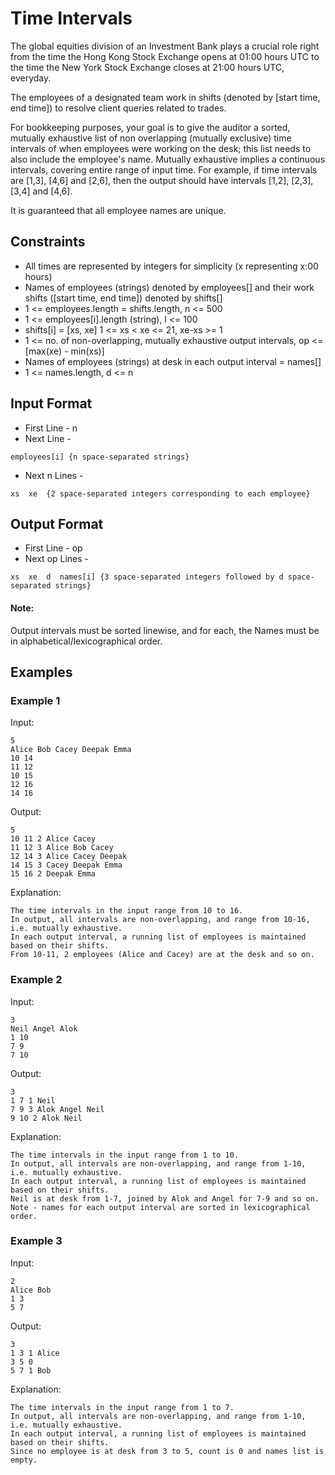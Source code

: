 # Time Intervals #
The global equities division of an Investment Bank plays a crucial role right from the time the Hong Kong Stock Exchange opens at 01:00 hours UTC to the time the New York Stock Exchange closes at 21:00 hours UTC, everyday.

The employees of a designated team work in shifts (denoted by [start time, end time]) to resolve client queries related to trades.

For bookkeeping purposes, your goal is to give the auditor a sorted, mutually exhaustive list of non overlapping (mutually exclusive) time intervals of when employees were working on the desk; this list needs to also include the employee's name. Mutually exhaustive implies a continuous intervals, covering entire range of input time. For example, if time intervals are [1,3], [4,6] and [2,6], then the output should have intervals [1,2], [2,3], [3,4] and [4,6].

It is guaranteed that all employee names are unique.

## Constraints ##
- All times are represented by integers for simplicity (x representing x:00 hours)
- Names of employees (strings) denoted by employees[] and their work shifts ([start time, end time]) denoted by shifts[]
- 1 <= employees.length = shifts.length, n <= 500
- 1 <= employees[i].length (string), l <= 100
- shifts[i] = [xs, xe] 1 <= xs < xe <= 21, xe-xs >= 1
- 1 <= no. of non-overlapping, mutually exhaustive output intervals, op <= [max(xe) - min(xs)]
- Names of employees (strings) at desk in each output interval = names[]
- 1 <= names.length, d <= n

## Input Format ##
- First Line - n
- Next Line -
```
employees[i] {n space-separated strings}
```
- Next n Lines -
```
xs  xe  {2 space-separated integers corresponding to each employee}
```

## Output Format ##
- First Line - op
- Next op Lines -
```
xs  xe  d  names[i] {3 space-separated integers followed by d space-separated strings}
```


#### Note: ####
Output intervals must be sorted linewise, and for each, the Names must be in alphabetical/lexicographical order.

## Examples ##

### Example 1 ###
Input:
```
5
Alice Bob Cacey Deepak Emma
10 14
11 12
10 15
12 16
14 16
```

Output:
```
5
10 11 2 Alice Cacey
11 12 3 Alice Bob Cacey
12 14 3 Alice Cacey Deepak
14 15 3 Cacey Deepak Emma
15 16 2 Deepak Emma
```

Explanation:
```
The time intervals in the input range from 10 to 16.
In output, all intervals are non-overlapping, and range from 10-16, i.e. mutually exhaustive.
In each output interval, a running list of employees is maintained based on their shifts.
From 10-11, 2 employees (Alice and Cacey) are at the desk and so on.
```

### Example 2 ###
Input:
```
3
Neil Angel Alok
1 10
7 9
7 10
```

Output:
```
3
1 7 1 Neil
7 9 3 Alok Angel Neil
9 10 2 Alok Neil
```

Explanation:
```
The time intervals in the input range from 1 to 10.
In output, all intervals are non-overlapping, and range from 1-10, i.e. mutually exhaustive.
In each output interval, a running list of employees is maintained based on their shifts.
Neil is at desk from 1-7, joined by Alok and Angel for 7-9 and so on. Note - names for each output interval are sorted in lexicographical order.
```

### Example 3 ###
Input:
```
2
Alice Bob
1 3
5 7
```

Output:
```
3
1 3 1 Alice
3 5 0 
5 7 1 Bob
```

Explanation:
```
The time intervals in the input range from 1 to 7.
In output, all intervals are non-overlapping, and range from 1-10, i.e. mutually exhaustive.
In each output interval, a running list of employees is maintained based on their shifts.
Since no employee is at desk from 3 to 5, count is 0 and names list is empty.
```
